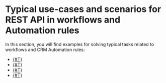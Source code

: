 # Typical use-cases and scenarios for REST API in workflows and Automation rules

In this section, you will find examples for solving typical tasks related to workflows and CRM Automation rules:

- [{#T}](./activity.md)
- [{#T}](./setting-robot.md)
- [{#T}](./how-to-kill-workflows.md)
- [{#T}](./how-to-filter-and-kill-workflows.md)